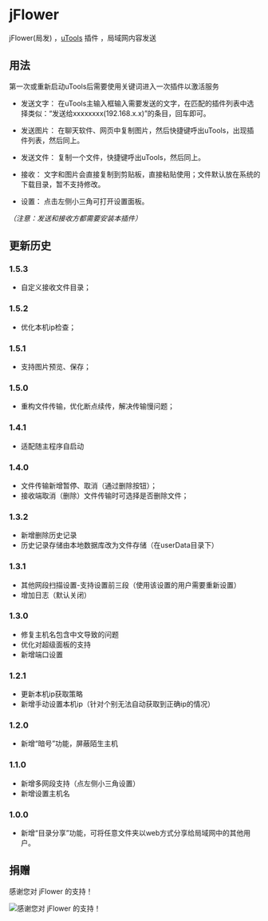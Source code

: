 # jFlower
jFlower(局发) ，[uTools](https://u.tools/) 插件 ，局域网内容发送

## 用法
第一次或重新启动uTools后需要使用关键词进入一次插件以激活服务
- 发送文字： 在uTools主输入框输入需要发送的文字，在匹配的插件列表中选择类似：“发送给xxxxxxxx(192.168.x.x)”的条目，回车即可。  
  
- 发送图片： 在聊天软件、网页中复制图片，然后快捷键呼出uTools，出现插件列表，然后同上。
  
- 发送文件： 复制一个文件，快捷键呼出uTools，然后同上。
  
- 接收： 文字和图片会直接复制到剪贴板，直接粘贴使用；文件默认放在系统的下载目录，暂不支持修改。  
  
- 设置： 点击左侧小三角可打开设置面板。
  
*（注意：发送和接收方都需要安装本插件）*

## 更新历史

### 1.5.3
- 自定义接收文件目录；

### 1.5.2
- 优化本机ip检查；
  
### 1.5.1
- 支持图片预览、保存；

### 1.5.0
- 重构文件传输，优化断点续传，解决传输慢问题；

### 1.4.1
- 适配随主程序自启动
### 1.4.0
- 文件传输新增暂停、取消（通过删除按钮）；
- 接收端取消（删除）文件传输时可选择是否删除文件；

### 1.3.2
- 新增删除历史记录
- 历史记录存储由本地数据库改为文件存储（在userData目录下）

### 1.3.1
- 其他网段扫描设置-支持设置前三段（使用该设置的用户需要重新设置）
- 增加日志（默认关闭）

### 1.3.0
- 修复主机名包含中文导致的问题
- 优化对超级面板的支持
- 新增端口设置
  
### 1.2.1
- 更新本机ip获取策略
- 新增手动设置本机ip（针对个别无法自动获取到正确ip的情况）  

### 1.2.0 
- 新增“暗号”功能，屏蔽陌生主机  

### 1.1.0 
- 新增多网段支持（点左侧小三角设置）
- 新增设置主机名  

### 1.0.0
- 新增“目录分享”功能，可将任意文件夹以web方式分享给局域网中的其他用户。  
  
  
## 捐赠
感谢您对 jFlower 的支持！

![感谢您对 jFlower 的支持！](https://cdn.jsdelivr.net/gh/dubox/jSearch/public/imgs/wepay.jpg) 